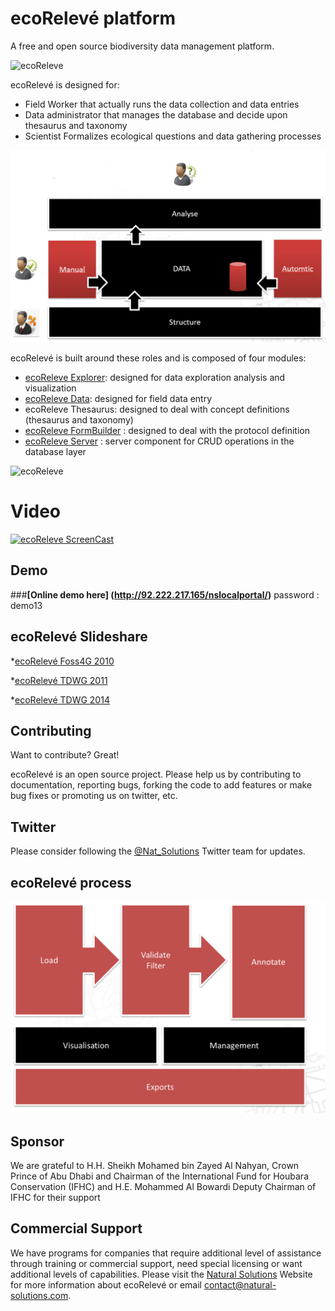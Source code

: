 ecoRelevé platform
=========
A free and open source biodiversity data management platform.

![ecoReleve](http://ecoreleve.googlecode.com/files/ecoreleve%20logo%20small.jpg)

ecoRelevé is designed for:

* Field Worker that actually runs the data collection and data entries
* Data administrator that manages the database and decide upon thesaurus and taxonomy 
* Scientist Formalizes ecological questions and data gathering processes

![ecoRelevé architecture](https://github.com/NaturalSolutions/ecoReleve/blob/master/Images/newecoReleve2.png)

ecoRelevé is built around these roles and is composed of four modules:

* [ecoReleve Explorer](http://naturalsolutions.github.com/ecoReleve-Explorer/): designed for data exploration analysis and visualization
* [ecoReleve Data](https://github.com/NaturalSolutions/ecoReleve-Data): designed for field data entry
* ecoReleve Thesaurus: designed to deal with concept definitions (thesaurus and taxonomy)
* [ecoReleve FormBuilder](https://github.com/NaturalSolutions/NS.UI.FormBuilder) : designed to deal with the protocol definition 
* [ecoReleve Server](https://github.com/NaturalSolutions/ecoReleve-Server) : server component for CRUD operations in the database layer  

![ecoReleve](https://static.squarespace.com/static/519a7bc0e4b08ccdf8f31445/t/53c9549ae4b0a11d417c1d12/1405703324816/?format=1000w)

Video 
=======

[![ecoReleve ScreenCast ](https://i.ytimg.com/vi/joLoP7Q4YY4/mqdefault.jpg)](https://www.youtube.com/watch?v=joLoP7Q4YY4)

Demo 
------------

###**[Online demo here] (http://92.222.217.165/nslocalportal/)**
password  : demo13

ecoRelevé Slideshare
------------

*[ecoRelevé Foss4G 2010](http://fr.slideshare.net/orovellotti/ns-foss4-g-5228378)

*[ecoRelevé TDWG 2011](http://fr.slideshare.net/orovellotti/tdwg2011)

*[ecoRelevé TDWG 2014](http://fr.slideshare.net/orovellotti/orovellotti-eco-releve-tdwg-2014)


Contributing
------------

Want to contribute? Great!

ecoRelevé is an open source project. Please help us by contributing to documentation, reporting bugs, forking the code to add features or make bug fixes or promoting us on twitter, etc.

Twitter
------------
Please consider following the [@Nat_Solutions](https://twitter.com/Nat_Solutions) Twitter team for updates.


ecoRelevé process
------------

![ecoRelevé](https://github.com/NaturalSolutions/ecoReleve/blob/master/Images/newecoReleve.png)


Sponsor
------------

We are grateful to H.H. Sheikh Mohamed bin Zayed Al Nahyan, Crown Prince of Abu Dhabi and Chairman of the International Fund for Houbara Conservation (IFHC) and  H.E. Mohammed Al Bowardi Deputy Chairman of IFHC for their support

Commercial Support
------------

We have programs for companies that require additional level of assistance through training or commercial support, need special licensing or want additional levels of capabilities. Please visit the  [Natural Solutions](http://www.natural-solutions.eu/) Website for more information about ecoRelevé or email contact@natural-solutions.com.


